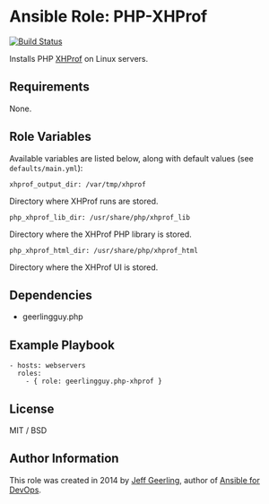 # Ansible Role: PHP-XHProf

[![Build Status](https://travis-ci.org/geerlingguy/ansible-role-php-xhprof.svg?branch=master)](https://travis-ci.org/geerlingguy/ansible-role-php-xhprof)

Installs PHP [XHProf](http://php.net/manual/en/book.xhprof.php) on Linux servers.

## Requirements

None.

## Role Variables

Available variables are listed below, along with default values (see `defaults/main.yml`):

    xhprof_output_dir: /var/tmp/xhprof

Directory where XHProf runs are stored.

    php_xhprof_lib_dir: /usr/share/php/xhprof_lib

Directory where the XHProf PHP library is stored.

    php_xhprof_html_dir: /usr/share/php/xhprof_html

Directory where the XHProf UI is stored.

## Dependencies

  - geerlingguy.php

## Example Playbook

    - hosts: webservers
      roles:
        - { role: geerlingguy.php-xhprof }

## License

MIT / BSD

## Author Information

This role was created in 2014 by [Jeff Geerling](http://jeffgeerling.com/), author of [Ansible for DevOps](http://ansiblefordevops.com/).

